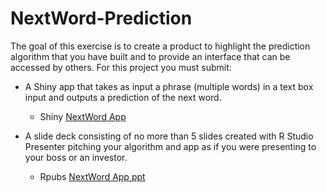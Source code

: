 # NextWord-Prediction
The goal of this exercise is to create a product to highlight the prediction algorithm that you have built and to provide an interface that can be accessed by others. For this project you must submit:

- A Shiny app that takes as input a phrase (multiple words) in a text box input and outputs a prediction of the next word.
  - Shiny [NextWord App](https://rana-elrobi.shinyapps.io/nextword-predModel/)

- A slide deck consisting of no more than 5 slides created with R Studio Presenter pitching your algorithm and app as if you were presenting to your boss or an investor.
  - Rpubs [NextWord App ppt]() 



